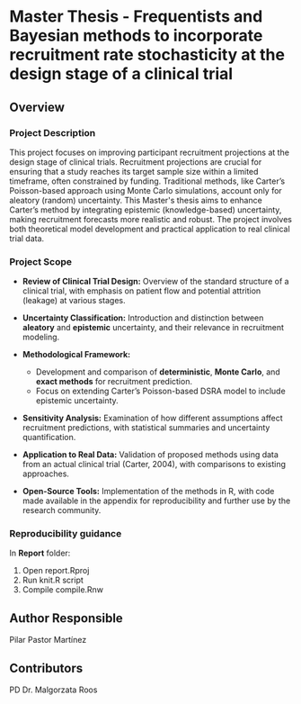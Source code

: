 # Master Thesis - Frequentists and Bayesian methods to incorporate recruitment rate stochasticity at the design stage of a clinical trial

## Overview

### **Project Description**

This project focuses on improving participant recruitment projections at the design stage of clinical trials. Recruitment projections are crucial for ensuring that a study reaches its target sample size within a limited timeframe, often constrained by funding. Traditional methods, like Carter’s Poisson-based approach using Monte Carlo simulations, account only for aleatory (random) uncertainty. This Master's thesis aims to enhance Carter’s method by integrating epistemic (knowledge-based) uncertainty, making recruitment forecasts more realistic and robust. The project involves both theoretical model development and practical application to real clinical trial data.


### **Project Scope**

- **Review of Clinical Trial Design:** Overview of the standard structure of a clinical trial, with emphasis on patient flow and potential attrition (leakage) at various stages.
- **Uncertainty Classification:** Introduction and distinction between **aleatory** and **epistemic** uncertainty, and their relevance in recruitment modeling.
- **Methodological Framework:**

  - Development and comparison of **deterministic**, **Monte Carlo**, and **exact methods** for recruitment prediction.
  - Focus on extending Carter’s Poisson-based DSRA model to include epistemic uncertainty.
- **Sensitivity Analysis:** Examination of how different assumptions affect recruitment predictions, with statistical summaries and uncertainty quantification.
- **Application to Real Data:** Validation of proposed methods using data from an actual clinical trial (Carter, 2004), with comparisons to existing approaches.
- **Open-Source Tools:** Implementation of the methods in R, with code made available in the appendix for reproducibility and further use by the research community.

### **Reproducibility guidance**
In **Report** folder:
1. Open report.Rproj
2. Run knit.R script
3. Compile compile.Rnw

## Author Responsible

Pilar Pastor Martínez

## Contributors

PD Dr. Malgorzata Roos
